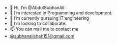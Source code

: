 - 👋 Hi, I’m @AbdulSubhanAli
- 👀 I’m interested in Programming and development.
- 🌱 I’m currently pursuing IT engineering
- 💞️ I’m looking to collaborate.
- 📫 You can mail me to contact me
- @subhanalishah151@gmail.com


<!---
AbdulSubhanAli/AbdulSubhanAli is a ✨ special ✨ repository because its `README.md` (this file) appears on your GitHub profile.
You can click the Preview link to take a look at your changes.
--->
